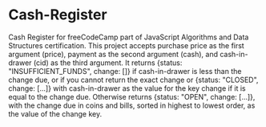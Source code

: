 # Cash-Register
Cash Register for freeCodeCamp part of JavaScript Algorithms and Data Structures certification.
This project accepts purchase price as the first argument (price),
payment as the second argument (cash),
and cash-in-drawer (cid) as the third argument.
It returns {status: "INSUFFICIENT_FUNDS", change: []} if cash-in-drawer is less than the change due, or if you cannot return the exact change 
or         {status: "CLOSED", change: [...]} with cash-in-drawer as the value for the key change if it is equal to the change due.
Otherwise returns {status: "OPEN", change: [...]}, with the change due in coins and bills, sorted in highest to lowest order, as the value of the change key.
